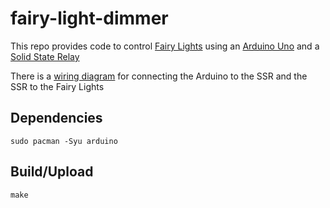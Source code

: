 # fairy-light-dimmer

This repo provides code to control [Fairy Lights](https://www.amazon.co.uk/SurLight-Lighting-Waterproof-Christmas-Valentines/dp/B01LYK0R26/ref=sr_1_7?ie=UTF8&qid=1502833482&sr=8-7&keywords=outdoor%2Blights%2B304&th=1) using an [Arduino Uno](http://www.arduino.org/products/boards/arduino-uno) and a [Solid State Relay](http://www.electronicnuts.com/2ch-ac-led-light-dimmer-module-controller-board-arduino-raspberry-smart-home)

There is a [wiring diagram](http://www.electronicnuts.com/2ch-ac-led-light-dimmer-module-controller-board-arduino-raspberry-smart-home) for connecting the Arduino to the SSR and the SSR to the Fairy Lights

## Dependencies

`sudo pacman -Syu arduino`

## Build/Upload

`make`

